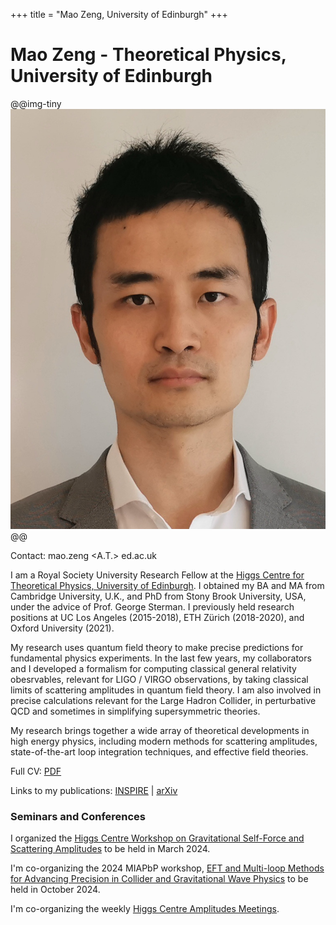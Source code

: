 +++
title = "Mao Zeng, University of Edinburgh"
+++

# Mao Zeng - Theoretical Physics, University of Edinburgh

@@img-tiny
![Portrait](/assets/portrait.jpg)
@@

Contact: mao.zeng <A.T.> ed.ac.uk

I am a Royal Society University Research Fellow at the [Higgs Centre for Theoretical Physics, University of Edinburgh](https://higgs.ph.ed.ac.uk/). I obtained my BA and MA from Cambridge University, U.K., and PhD from Stony Brook University, USA, under the advice of Prof. George Sterman. I previously held research positions at UC Los Angeles (2015-2018), ETH Zürich (2018-2020), and Oxford University (2021).

My research uses quantum field theory to make precise predictions for fundamental physics experiments. In the last few years, my collaborators and I developed a formalism for computing classical general relativity obesrvables, relevant for LIGO / VIRGO observations, by taking classical limits of scattering amplitudes in quantum field theory. I am also involved in precise calculations relevant for the Large Hadron Collider, in perturbative QCD and sometimes in simplifying supersymmetric theories.

My research brings together a wide array of theoretical developments in high energy physics, including modern methods for scattering amplitudes, state-of-the-art loop integration techniques, and effective field theories.

Full CV: [PDF](/CV.pdf)

Links to my publications: [INSPIRE](https://inspirehep.net/authors/1310565?ui-citation-summary=true) | [arXiv](https://arxiv.org/a/zeng_m_1)

### Seminars and Conferences

I organized the [Higgs Centre Workshop on Gravitational Self-Force and Scattering Amplitudes](https://higgs.ph.ed.ac.uk/workshops/gravitational-self-force-and-scattering-amplitudes/) to be held in March 2024.

I'm co-organizing the 2024 MIAPbP workshop, [EFT and Multi-loop Methods for Advancing Precision in Collider and Gravitational Wave Physics](https://www.munich-iapbp.de/eft-multi-loop-methods) to be held in October 2024.

I'm co-organizing the weekly [Higgs Centre Amplitudes Meetings](/amps/).
